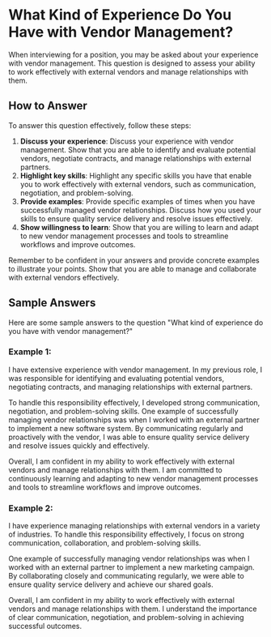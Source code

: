 What Kind of Experience Do You Have with Vendor Management?
================================================================================

When interviewing for a position, you may be asked about your experience with vendor management. This question is designed to assess your ability to work effectively with external vendors and manage relationships with them.

How to Answer
-------------

To answer this question effectively, follow these steps:

1. **Discuss your experience**: Discuss your experience with vendor management. Show that you are able to identify and evaluate potential vendors, negotiate contracts, and manage relationships with external partners.
2. **Highlight key skills**: Highlight any specific skills you have that enable you to work effectively with external vendors, such as communication, negotiation, and problem-solving.
3. **Provide examples**: Provide specific examples of times when you have successfully managed vendor relationships. Discuss how you used your skills to ensure quality service delivery and resolve issues effectively.
4. **Show willingness to learn**: Show that you are willing to learn and adapt to new vendor management processes and tools to streamline workflows and improve outcomes.

Remember to be confident in your answers and provide concrete examples to illustrate your points. Show that you are able to manage and collaborate with external vendors effectively.

Sample Answers
--------------

Here are some sample answers to the question "What kind of experience do you have with vendor management?"

### Example 1:

I have extensive experience with vendor management. In my previous role, I was responsible for identifying and evaluating potential vendors, negotiating contracts, and managing relationships with external partners.

To handle this responsibility effectively, I developed strong communication, negotiation, and problem-solving skills. One example of successfully managing vendor relationships was when I worked with an external partner to implement a new software system. By communicating regularly and proactively with the vendor, I was able to ensure quality service delivery and resolve issues quickly and effectively.

Overall, I am confident in my ability to work effectively with external vendors and manage relationships with them. I am committed to continuously learning and adapting to new vendor management processes and tools to streamline workflows and improve outcomes.

### Example 2:

I have experience managing relationships with external vendors in a variety of industries. To handle this responsibility effectively, I focus on strong communication, collaboration, and problem-solving skills.

One example of successfully managing vendor relationships was when I worked with an external partner to implement a new marketing campaign. By collaborating closely and communicating regularly, we were able to ensure quality service delivery and achieve our shared goals.

Overall, I am confident in my ability to work effectively with external vendors and manage relationships with them. I understand the importance of clear communication, negotiation, and problem-solving in achieving successful outcomes.
